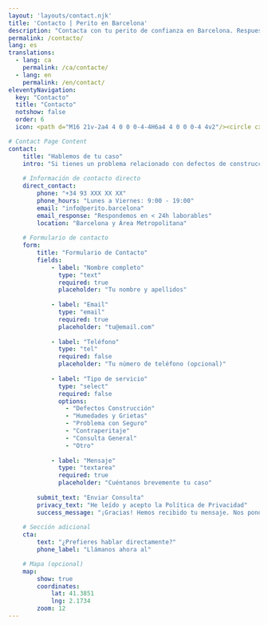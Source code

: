 ```yaml
---
layout: 'layouts/contact.njk'
title: 'Contacto | Perito en Barcelona'
description: "Contacta con tu perito de confianza en Barcelona. Respuesta garantizada en menos de 24 horas para casos de construcción, seguros y peritajes judiciales."
permalink: /contacto/
lang: es
translations:
  - lang: ca
    permalink: /ca/contacte/
  - lang: en
    permalink: /en/contact/
eleventyNavigation:
  key: "Contacto"
  title: "Contacto"
  notshow: false
  order: 6
  icon: <path d="M16 21v-2a4 4 0 0 0-4-4H6a4 4 0 0 0-4 4v2"/><circle cx="9" cy="7" r="4"/><path d="M22 21v-2a4 4 0 0 0-3-3.87"/><path d="M16 3.13a4 4 0 0 1 0 7.75"/>

# Contact Page Content
contact:
    title: "Hablemos de tu caso"
    intro: "Si tienes un problema relacionado con defectos de construcción o una disputa con tu seguro, estamos aquí para ayudarte. Cuéntanos tu caso y te ofreceremos una primera valoración sin compromiso en menos de 24 horas."
    
    # Información de contacto directo
    direct_contact:
        phone: "+34 93 XXX XX XX"
        phone_hours: "Lunes a Viernes: 9:00 - 19:00"
        email: "info@perito.barcelona"
        email_response: "Respondemos en < 24h laborables"
        location: "Barcelona y Área Metropolitana"
    
    # Formulario de contacto
    form:
        title: "Formulario de Contacto"
        fields:
            - label: "Nombre completo"
              type: "text"
              required: true
              placeholder: "Tu nombre y apellidos"
              
            - label: "Email"
              type: "email"
              required: true
              placeholder: "tu@email.com"
              
            - label: "Teléfono"
              type: "tel"
              required: false
              placeholder: "Tu número de teléfono (opcional)"
              
            - label: "Tipo de servicio"
              type: "select"
              required: false
              options:
                - "Defectos Construcción"
                - "Humedades y Grietas"
                - "Problema con Seguro"
                - "Contraperitaje"
                - "Consulta General"
                - "Otro"
                
            - label: "Mensaje"
              type: "textarea"
              required: true
              placeholder: "Cuéntanos brevemente tu caso"
        
        submit_text: "Enviar Consulta"
        privacy_text: "He leído y acepto la Política de Privacidad"
        success_message: "¡Gracias! Hemos recibido tu mensaje. Nos pondremos en contacto contigo en menos de 24 horas laborables."
    
    # Sección adicional
    cta:
        text: "¿Prefieres hablar directamente?"
        phone_label: "Llámanos ahora al"

    # Mapa (opcional)
    map:
        show: true
        coordinates:
            lat: 41.3851
            lng: 2.1734
        zoom: 12
---
```

